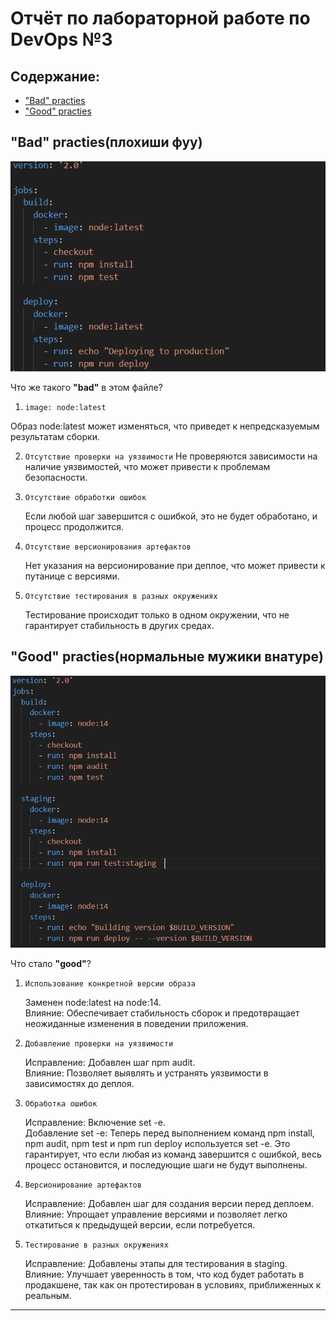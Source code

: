 # Отчёт по лабораторной работе по DevOps №3
## Содержание:
- ["Bad" practies](#bad-practies-(плохиши-фуу))
- ["Good" practies](#good-practies-(нормальные-мужики-внатуре))

## "Bad" practies(плохиши фуу)
![IMG_9391](badpracties.png)

Что же такого **"bad"** в этом файле?

1. `image: node:latest`
   
  Образ node:latest может изменяться, что приведет к непредсказуемым результатам сборки. 
   
2. `Отсутствие проверки на уязвимости`
   Не проверяются зависимости на наличие уязвимостей, что может привести к проблемам безопасности. 

   
3. `Отсутствие обработки ошибок  `
   
   Если любой шаг завершится с ошибкой, это не будет обработано, и процесс продолжится.  


4. ` Отсутствие версионирования артефактов `

    Нет указания на версионирование при деплое, что может привести к путанице с версиями.    

5. `Отсутствие тестирования в разных окружениях `

    Тестирование происходит только в одном окружении, что не гарантирует стабильность в других средах.  

## "Good" practies(нормальные мужики внатуре)
![IMG_9392](goodpr.PNG)

Что стало **"good"**?

1. ` Использование конкретной версии образа `
   
   Заменен node:latest на node:14.  
   Влияние: Обеспечивает стабильность сборок и предотвращает неожиданные изменения в поведении приложения.
   
2. `Добавление проверки на уязвимости `

   Исправление: Добавлен шаг npm audit.  
   Влияние: Позволяет выявлять и устранять уязвимости в зависимостях до деплоя.
   
3. `Обработка ошибок`
   
   Исправление: Включение set -e.  
   Добавление set -e: Теперь перед выполнением команд npm install, npm audit, npm test и npm run deploy используется set -e. Это гарантирует, что если любая из команд завершится с ошибкой, весь процесс остановится, и последующие шаги не будут выполнены.

4. `Версионирование артефактов `

    Исправление: Добавлен шаг для создания версии перед деплоем.  
    Влияние: Упрощает управление версиями и позволяет легко откатиться к предыдущей версии, если потребуется.

5. `Тестирование в разных окружениях`

    Исправление: Добавлены этапы для тестирования в staging.  
    Влияние: Улучшает уверенность в том, что код будет работать в продакшене, так как он протестирован в условиях, приближенных к реальным.

---
